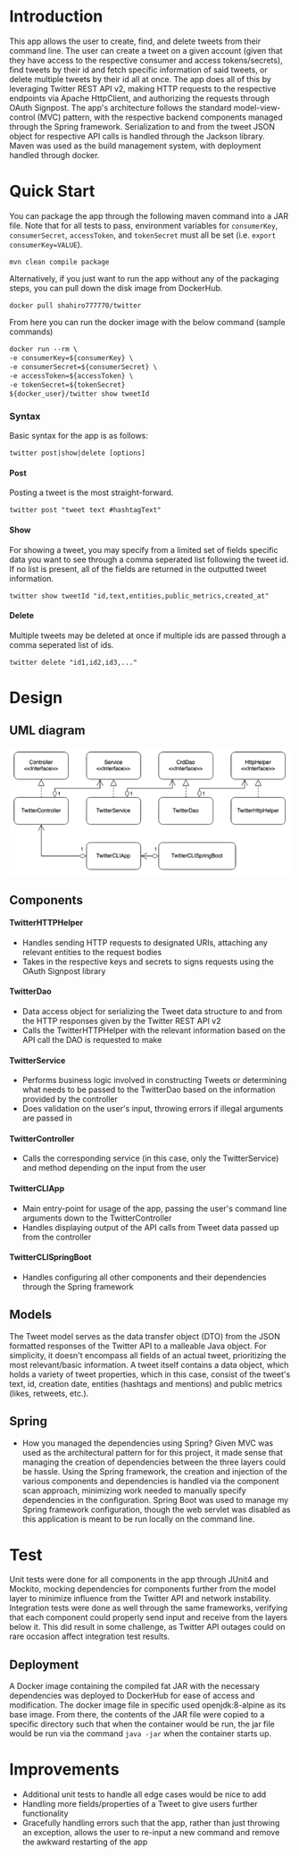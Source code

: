 # Introduction
This app allows the user to create, find, and delete tweets from their command line. The user can create a tweet on a given account (given that they have access to the respective consumer and access tokens/secrets), find tweets by their id and fetch specific information of said tweets, or delete multiple tweets by their id all at once. The app does all of this by leveraging Twitter REST API v2, making HTTP requests to the respective endpoints via Apache HttpClient, and authorizing the requests through OAuth Signpost. The app's architecture follows the standard model-view-control (MVC) pattern, with the respective backend components managed through the Spring framework. Serialization to and from the tweet JSON object for respective API calls is handled through the Jackson library. Maven was used as the build management system, with deployment handled through docker.

# Quick Start
You can package the app through the following maven command into a JAR file. Note that for all tests to pass, environment variables for `consumerKey`, `consumerSecret`, `accessToken`, and `tokenSecret` must all be set (i.e. `export consumerKey=VALUE`).
```shell
mvn clean compile package
```

Alternatively, if you just want to run the app without any of the packaging steps, you can pull down the disk image from DockerHub.
```shell
docker pull shahiro777770/twitter
```
From here you can run the docker image with the below command (sample commands)

```shell
docker run --rm \
-e consumerKey=${consumerKey} \ 
-e consumerSecret=${consumerSecret} \
-e accessToken=${accessToken} \
-e tokenSecret=${tokenSecret} 
${docker_user}/twitter show tweetId
```

### Syntax

Basic syntax for the app is as follows:
```shell
twitter post|show|delete [options]
```

#### Post
Posting a tweet is the most straight-forward.

```shell
twitter post "tweet text #hashtagText"
```

#### Show
For showing a tweet, you may specify from a limited set of fields specific data you want to see
through a comma seperated list following the tweet id. If no list is present, all of the fields are returned
in the outputted tweet information.
```shell
twitter show tweetId "id,text,entities,public_metrics,created_at"
```

#### Delete
Multiple tweets may be deleted at once if multiple ids are passed through a comma seperated list of ids.
```shell
twitter delete "id1,id2,id3,..."
```

# Design
## UML diagram
![alt text](assets/UMLDiagram.png)
## Components
#### TwitterHTTPHelper
* Handles sending HTTP requests to designated URIs, attaching any relevant entities to the request bodies
* Takes in the respective keys and secrets to signs requests using the OAuth Signpost library
#### TwitterDao
* Data access object for serializing the Tweet data structure to and from the HTTP responses given by the Twitter REST API v2
* Calls the TwitterHTTPHelper with the relevant information based on the API call the DAO is requested to make
#### TwitterService
* Performs business logic involved in constructing Tweets or determining what needs to be passed to the TwitterDao based on the information provided by the controller
* Does validation on the user's input, throwing errors if illegal arguments are passed in
#### TwitterController
* Calls the corresponding service (in this case, only the TwitterService) and method depending on the input from the user
#### TwitterCLIApp
* Main entry-point for usage of the app, passing the user's command line arguments down to the TwitterController
* Handles displaying output of the API calls from Tweet data passed up from the controller
#### TwitterCLISpringBoot
* Handles configuring all other components and their dependencies through the Spring framework
## Models
The Tweet model serves as the data transfer object (DTO) from the JSON formatted responses of the Twitter API
to a malleable Java object. For simplicity, it doesn't encompass all fields of an actual tweet, prioritizing the most relevant/basic information. A tweet itself contains a data object, which holds a variety of tweet properties, which in this case, consist of the tweet's text, id, creation date, entities (hashtags and mentions) and public metrics (likes, retweets, etc.).
## Spring
- How you managed the dependencies using Spring?
  Given MVC was used as the architectural pattern for for this project, it made sense that managing the creation of dependencies between the three layers could be hassle. Using the Spring framework, the creation and injection of the various components and dependencies is handled via the component scan approach, minimizing work needed to manually specify dependencies in the configuration. Spring Boot was used to manage my Spring framework configuration, though the web servlet was disabled as this application is meant to be run locally on the command line.

# Test
Unit tests were done for all components in the app through JUnit4 and Mockito, mocking dependencies for components further from the model layer to minimize influence from the Twitter API and network instability. Integration tests were done as well through the same frameworks, verifying that each component could properly send input and receive from the layers below it. This did result in some challenge, as Twitter API outages could on rare occasion affect integration test results.

## Deployment
A Docker image containing the compiled fat JAR with the necessary dependencies was deployed to DockerHub for ease of access and modification. The docker image file in specific used openjdk:8-alpine as its base image. From there, the contents of the JAR file were copied to a specific directory such that when the container would be run, the jar file would be run via the command `java -jar` when the container starts up.

# Improvements
- Additional unit tests to handle all edge cases would be nice to add
- Handling more fields/properties of a Tweet to give users further functionality
- Gracefully handling errors such that the app, rather than just throwing an exception, allows the user to re-input a new command and remove the awkward restarting of the app